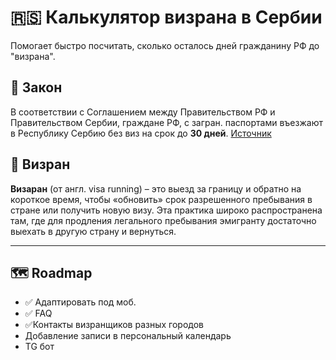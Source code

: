 # 🇷🇸 Калькулятор визрана в Сербии

Помогает быстро посчитать, сколько осталось дней гражданину РФ до "визрана".

## 📃 Закон

В соответствии с Соглашением между Правительством РФ и Правительством Сербии, граждане РФ, с загран. паспортами въезжают в Республику Сербию без виз на срок до **30 дней**. [Источник](https://serbia.mid.ru/ru/consular-services/consulate/dlya_vyezzhayushchikh_v_serbiyu/)

## 🛂 Визран

**Визаран** (от англ. visa running) – это выезд за границу и обратно на короткое время, чтобы «обновить» срок разрешенного пребывания в стране или получить новую визу. Эта практика широко распространена там, где для продления легального пребывания эмигранту достаточно выехать в другую страну и вернуться.

---

## 🗺️ Roadmap

-   ✅ Адаптировать под моб.
-   ✅ FAQ
-   ✅Контакты визранщиков разных городов
-   Добавление записи в персональный календарь
-   TG бот

